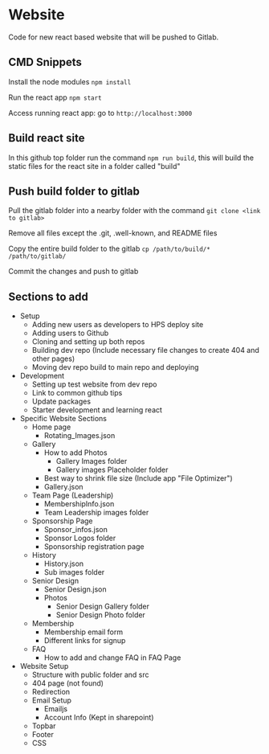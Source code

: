 # Website

Code for new react based website that will be pushed to Gitlab.

## CMD Snippets

Install the node modules
```npm install```

Run the react app
```npm start```

Access running react app: go to ```http://localhost:3000```

## Build react site

In this github top folder run the command ```npm run build```, this will build the static files for the react site in a folder called "build"

## Push build folder to gitlab

Pull the gitlab folder into a nearby folder with the command
```git clone <link to gitlab>```

Remove all files except the .git, .well-known, and README files

Copy the entire build folder to the gitlab
```cp /path/to/build/* /path/to/gitlab/```

Commit the changes and push to gitlab

## Sections to add

- Setup
  - Adding new users as developers to HPS deploy site
  - Adding users to Github
  - Cloning and setting up both repos
  - Building dev repo (Include necessary file changes to create 404 and other pages)
  - Moving dev repo build to main repo and deploying
- Development
  - Setting up test website from dev repo
  - Link to common github tips
  - Update packages
  - Starter development and learning react
- Specific Website Sections
  - Home page
    - Rotating_Images.json
  - Gallery
    - How to add Photos
      - Gallery Images folder
      - Gallery images Placeholder folder
    - Best way to shrink file size (Include app "File Optimizer")
    - Gallery.json
  - Team Page (Leadership)
    - MembershipInfo.json
    - Team Leadership images folder
  - Sponsorship Page
    - Sponsor_infos.json
    - Sponsor Logos folder
    - Sponsorship registration page
  - History
    - History.json
    - Sub images folder
  - Senior Design
    - Senior Design.json
    - Photos
      - Senior Design Gallery folder
      - Senior Design Photo folder
  - Membership
    - Membership email form
    - Different links for signup
  - FAQ
    - How to add and change FAQ in FAQ Page
- Website Setup
  - Structure with public folder and src
  - 404 page (not found)
  - Redirection
  - Email Setup
    - Emailjs
    - Account Info (Kept in sharepoint)
  - Topbar
  - Footer
  - CSS
